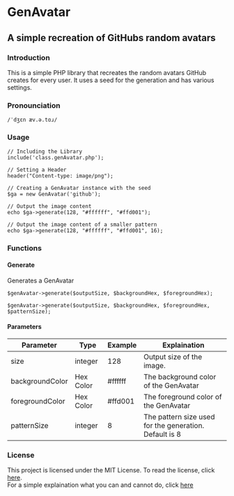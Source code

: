 # GenAvatar
## A simple recreation of GitHubs random avatars
### Introduction

This is a simple PHP library that recreates the random avatars GitHub creates for every user.
It uses a seed for the generation and has various settings.

### Pronounciation
```
/ˈdʒɛn æv.ə.tɑɹ/
```

### Usage

```
// Including the Library
include('class.genAvatar.php');

// Setting a Header
header("Content-type: image/png");

// Creating a GenAvatar instance with the seed
$ga = new GenAvatar('github');

// Output the image content
echo $ga->generate(128, "#ffffff", "#ffd001");

// Output the image content of a smaller pattern
echo $ga->generate(128, "#ffffff", "#ffd001", 16);
```

### Functions

#### Generate
Generates a GenAvatar

```
$genAvatar->generate($outputSize, $backgroundHex, $foregroundHex);

$genAvatar->generate($outputSize, $backgroundHex, $foregroundHex, $patternSize);
```

#### Parameters
| Parameter       | Type      | Example | Explaination                                           |
| --------------- | --------- | ------- | ------------------------------------------------------ |
| size            | integer   | 128     | Output size of the image.                              |
| backgroundColor | Hex Color | #ffffff | The background color of the GenAvatar                  |
| foregroundColor | Hex Color | #ffd001 | The foreground color of the GenAvatar                  |
| patternSize     | integer   | 8       | The pattern size used for the generation. Default is 8 |

### License
This project is licensed under the MIT License. To read the license, click [here](LICENSE.md).  
For a simple explaination what you can and cannot do, click [here](tldrlegal.com/license/mit-license)